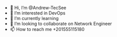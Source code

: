 - 👋 Hi, I’m @Andrew-TecSee
- 👀 I’m interested in DevOps
- 🌱 I’m currently learning 
- 💞️ I’m looking to collaborate on Network Engineer 
- 📫 How to reach me +201555115180

<!---
Andrew-TecSee/Andrew-TecSee is a ✨ special ✨ repository because its `README.md` (this file) appears on your GitHub profile.
You can click the Preview link to take a look at your changes.
--->
